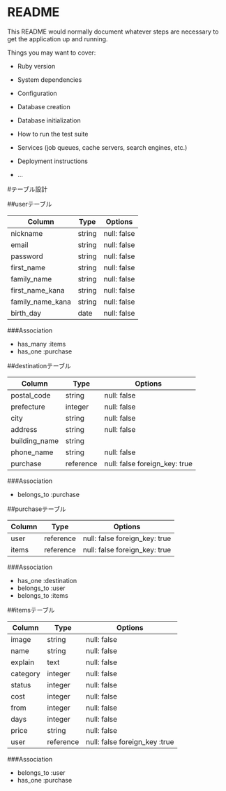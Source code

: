 # README

This README would normally document whatever steps are necessary to get the
application up and running.

Things you may want to cover:

* Ruby version

* System dependencies

* Configuration

* Database creation

* Database initialization

* How to run the test suite

* Services (job queues, cache servers, search engines, etc.)

* Deployment instructions

* ...


#テーブル設計


##userテーブル

| Column           | Type     | Options     |
| ---------------- | -------- | ----------- |
| nickname         | string   | null: false |
| email            | string   | null: false |
| password         | string   | null: false |
| first_name       | string   | null: false |
| family_name      | string   | null: false |
| first_name_kana  | string   | null: false |
| family_name_kana | string   | null: false |
| birth_day        | date     | null: false |

###Association
- has_many :items
- has_one :purchase



##destinationテーブル
 
| Column              | Type      | Options                       |
| ------------------- | --------- | ----------------------------- |
| postal_code         | string    | null: false                   |
| prefecture          | integer   | null: false                   |
| city                | string    | null: false                   |
| address             | string    | null: false                   |
| building_name       | string    |                               |
| phone_name          | string    | null: false                   |
| purchase            | reference | null: false foreign_key: true |

###Association
- belongs_to :purchase




##purchaseテーブル

| Column  | Type      | Options                       |
| --------| --------  | ------------------------------|
| user    | reference | null: false foreign_key: true |
| items   | reference | null: false foreign_key: true |

###Association
- has_one :destination
- belongs_to :user
- belongs_to :items





##itemsテーブル

| Column   | Type      | Options                       |
| ---------| --------  | ----------------------------- |
| image    | string    | null: false                   |
| name     | string    | null: false                   |
| explain  | text      | null: false                   |
| category | integer   | null: false                   |
| status   | integer   | null: false                   |
| cost     | integer   | null: false                   |
| from     | integer   | null: false                   |
| days     | integer   | null: false                   |
| price    | string    | null: false                   |
| user     | reference | null: false foreign_key :true |

###Association
- belongs_to :user
- has_one :purchase
